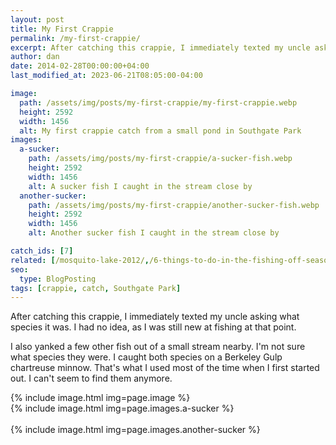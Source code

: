 ```yaml
---
layout: post
title: My First Crappie
permalink: /my-first-crappie/
excerpt: After catching this crappie, I immediately texted my uncle asking what species it was. I had no idea, as I was still new at fishing at that point.
author: dan
date: 2014-02-28T00:00:00+04:00
last_modified_at: 2023-06-21T08:05:00-04:00

image:
  path: /assets/img/posts/my-first-crappie/my-first-crappie.webp
  height: 2592
  width: 1456
  alt: My first crappie catch from a small pond in Southgate Park
images:
  a-sucker:
    path: /assets/img/posts/my-first-crappie/a-sucker-fish.webp
    height: 2592
    width: 1456
    alt: A sucker fish I caught in the stream close by
  another-sucker:
    path: /assets/img/posts/my-first-crappie/another-sucker-fish.webp
    height: 2592
    width: 1456
    alt: Another sucker fish I caught in the stream close by

catch_ids: [7]
related: [/mosquito-lake-2012/,/6-things-to-do-in-the-fishing-off-season,/reviews/fishbrain-mobile-app,]
seo:
  type: BlogPosting
tags: [crappie, catch, Southgate Park]
---
```

After catching this crappie, I immediately texted my uncle asking what species it was. I had no idea, as I was still new at fishing at that point.

I also yanked a few other fish out of a small stream nearby. I'm not sure what species they were. I caught both species on a Berkeley Gulp chartreuse minnow. That's what I used most of the time when I first started out. I can't seem to find them anymore.

<div class='gallery'>
  <div class='gallery-item'>
    {% include image.html img=page.image %}
  </div>
  <div class='gallery-item'>
    {% include image.html img=page.images.a-sucker %}
  </div>
  <br style="clear: both" />
  <div class='gallery-item'>
    {% include image.html img=page.images.another-sucker %}
  </div>
  <br style='clear: both' />
</div>
